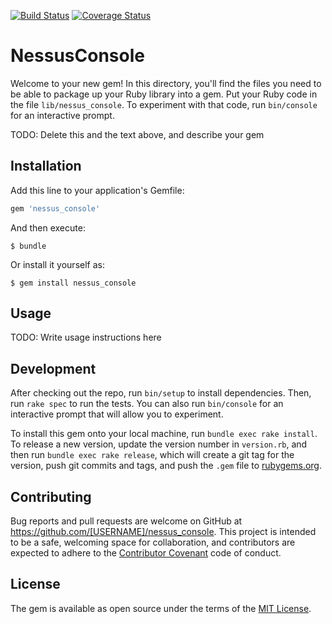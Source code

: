 [![Build Status](https://travis-ci.org/kost/nessus_console-ruby.png)](https://travis-ci.org/kost/nessus_console-ruby)
[![Coverage Status](https://coveralls.io/repos/kost/nessus_console-ruby/badge.png?branch=master)](https://coveralls.io/r/kost/nessus_console-ruby?branch=master)

# NessusConsole

Welcome to your new gem! In this directory, you'll find the files you need to be able to package up your Ruby library into a gem. Put your Ruby code in the file `lib/nessus_console`. To experiment with that code, run `bin/console` for an interactive prompt.

TODO: Delete this and the text above, and describe your gem

## Installation

Add this line to your application's Gemfile:

```ruby
gem 'nessus_console'
```

And then execute:

    $ bundle

Or install it yourself as:

    $ gem install nessus_console

## Usage

TODO: Write usage instructions here

## Development

After checking out the repo, run `bin/setup` to install dependencies. Then, run `rake spec` to run the tests. You can also run `bin/console` for an interactive prompt that will allow you to experiment.

To install this gem onto your local machine, run `bundle exec rake install`. To release a new version, update the version number in `version.rb`, and then run `bundle exec rake release`, which will create a git tag for the version, push git commits and tags, and push the `.gem` file to [rubygems.org](https://rubygems.org).

## Contributing

Bug reports and pull requests are welcome on GitHub at https://github.com/[USERNAME]/nessus_console. This project is intended to be a safe, welcoming space for collaboration, and contributors are expected to adhere to the [Contributor Covenant](http://contributor-covenant.org) code of conduct.


## License

The gem is available as open source under the terms of the [MIT License](http://opensource.org/licenses/MIT).

